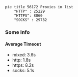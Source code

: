 
```mermaid
pie title 56172 Proxies in list
    "HTTP" : 25229
    "HTTPS": 8060
    "SOCKS" : 29732
```

### Some Info
#### Average Timeout

- mixed: 3.6s
- http: 1.8s
- https: 8.2s
- socks: 5.1s